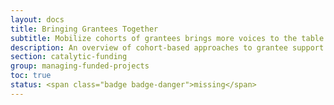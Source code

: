 ```yaml
---
layout: docs
title: Bringing Grantees Together
subtitle: Mobilize cohorts of grantees brings more voices to the table to participate in collaborative community problem solving.
description: An overview of cohort-based approaches to grantee support. Provides various ways to engage grantees as a like-minded group of peers that can learn from and support one another. Useful for funders with classes of grantees that may be experiencing similar challenges or working to address aligning issues.
section: catalytic-funding
group: managing-funded-projects
toc: true
status: <span class="badge badge-danger">missing</span>
---
```

